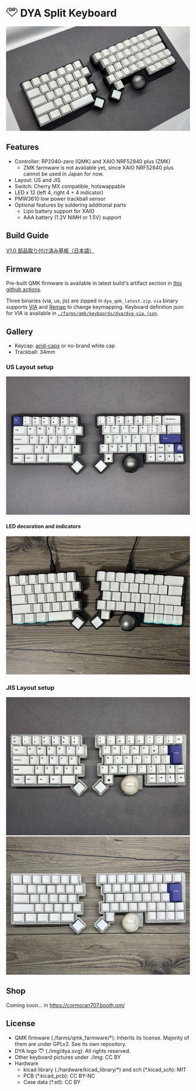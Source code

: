 # <img src="img/dya.svg" width=32> DYA Split Keyboard

![](img/header.jpg)

## Features

- Controller: RP2040-zero (QMK) and XAIO NRF52840 plus (ZMK)
  - ZMK farmware is not available yet, since XAIO NRF52840 plus cannot be used in Japan for now.
- Layout: US and JIS
- Switch: Cherry MX compatible, hotswappable
- LED x 12 (left 4, right 4 + 4 indicator)
- PMW3610 low power trackball sensor
- Optional features by soldering additional parts
  - Lipo battery support for XAIO
  - AAA battery (1.2V NiMH or 1.5V) support

## Build Guide

[V1.0 部品取り付け済み基板（日本語）](./hardware/dya-v1/build-guide/pcba/Readme-ja.md)

## Firmware

Pre-built QMK firmware is available in latest build's artifact section in [this github actions](https://github.com/cormoran/dya-keyboard/actions/workflows/main.yml).

Three binaries (via, us, jis) are zipped in `dya_qmk_latest.zip`. `via` binary supports [VIA](https://www.usevia.app/) and [Remap](https://remap-keys.app/) to change keymapping. Keyboard definition json for VIA is available in [`./farms/qmk/keybaords/dya/dya-via.json`](https://github.com/cormoran/dya-keyboard/blob/main/farms/qmk/keyboards/dya/dya-via.json).

## Gallery

- Keycap: [acid-caps](https://keeb-on.com/collections/acid-caps) or no-brand white cap
- Trackball: 34mm

### US Layout setup

![](img/us-black.jpg)

#### LED decoration and indicators

![](img/us-black-led.jpg)

### JIS Layout setup

![](img/jp-crystal-gray.jpg)
![](img/jp-crystal-white.jpg)

## Shop

Coming soon... in https://cormoran707.booth.pm/

## License

- QMK firmware (./farms/qmk_farmware/\*): Inherits its license. Majority of them are under GPLv2. See its own repository.
- DYA logo <img src="img/dya.svg" width=16> (./img/dya.svg): All rights reserved.
- Other keyboard pictures under ./img: CC BY
- Hardware
  - kicad library (./hardware/kicad_library/\*) and sch (\*.kicad_sch): MIT
  - PCB (\*.kicad_pcb): CC BY-NC
  - Case data (\*.stl): CC BY
